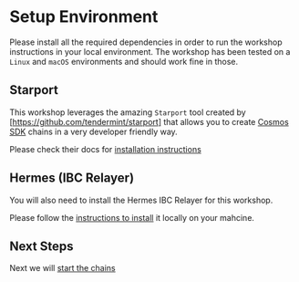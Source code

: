 
# Setup Environment

Please install all the required dependencies in order to run the workshop instructions in your local environment. The workshop has been tested on a `Linux` and `macOS` environments and should work fine in those.

## Starport

This workshop leverages the amazing `Starport` tool created by [https://github.com/tendermint/starport] that allows you to create [Cosmos SDK](https://github.com/cosmos/cosmos-sdk) chains in a very developer friendly way.

Please check their docs for [installation instructions](https://github.com/tendermint/starport/blob/develop/docs/1%20Introduction/2%20Install.md)


## Hermes (IBC Relayer)

You will also need to install the Hermes IBC Relayer for this workshop. 

Please follow the [instructions to install](https://hermes.informal.systems/installation.html) it locally on your mahcine.

## Next Steps

Next we will [start the chains](./chains.md)